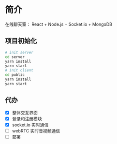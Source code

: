 # 简介

在线聊天室： React + Node.js + Socket.io + MongoDB

## 项目初始化

```bash
# init server
cd server
yarn install
yarn start
# init client
cd public
yarn install
yarn start

```

## 代办

- [x] 整体交互界面
- [x] 登录和注册模块
- [x] socket.io 实时通信
- [ ] webRTC 实时音视频通信
- [ ] 部署
